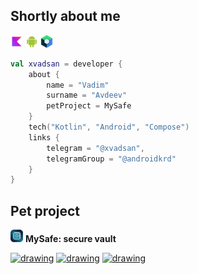 

## Shortly about me  
<img src="https://github.com/devicons/devicon/blob/master/icons/kotlin/kotlin-original.svg" alt="drawing" width="20"/> <img src="https://github.com/devicons/devicon/blob/master/icons/android/android-plain.svg" alt="drawing" width="20"/> <img src="https://github.com/devicons/devicon/blob/master/icons/jetpackcompose/jetpackcompose-original.svg" alt="drawing" width="20"/>
```kotlin
val xvadsan = developer {
    about {
        name = "Vadim"
        surname = "Avdeev"
        petProject = MySafe
    }
    tech("Kotlin", "Android", "Compose")
    links {
        telegram = "@xvadsan",
        telegramGroup = "@androidkrd"
    }
}
```

## Pet project
<a href="https://play.google.com/store/apps/details?id=ru.devrobots.privateCard&hl=ru&gl=US"><img src="https://github.com/xvadsan/BlankMVVM/blob/develop/app/src/main/res/drawable/am_icon.webp" alt="drawing" width="20"/></a>  **MySafe: secure vault**

<a href="https://www.rustore.ru/catalog/app/ru.devrobots.privateCard"><img src="https://github.com/xvadsan/BlankMVVM/blob/develop/app/src/main/res/drawable/rustore.png" alt="drawing" height="40"/></a>
<a href="https://play.google.com/store/apps/details?id=ru.devrobots.privateCard&hl=ru&gl=US"><img src="https://github.com/xvadsan/BlankMVVM/blob/develop/app/src/main/res/drawable/playmarket.png" alt="drawing" height="40"/></a>
<a href="https://4pda.to/forum/index.php?showtopic=1044749&st=0#entry113972880"><img src="https://github.com/xvadsan/BlankMVVM/blob/develop/app/src/main/res/drawable/4pda.png" alt="drawing" height="40"/></a>
